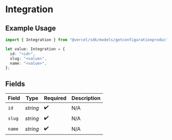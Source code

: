 # Integration

## Example Usage

```typescript
import { Integration } from "@vercel/sdk/models/getconfigurationproductsop.js";

let value: Integration = {
  id: "<id>",
  slug: "<value>",
  name: "<value>",
};
```

## Fields

| Field              | Type               | Required           | Description        |
| ------------------ | ------------------ | ------------------ | ------------------ |
| `id`               | *string*           | :heavy_check_mark: | N/A                |
| `slug`             | *string*           | :heavy_check_mark: | N/A                |
| `name`             | *string*           | :heavy_check_mark: | N/A                |